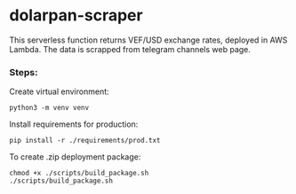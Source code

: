 # dolarpan-scraper
This serverless function returns VEF/USD exchange rates, deployed in AWS Lambda.
The data is scrapped from telegram channels web page.

### Steps:

Create virtual environment:
```commandline
python3 -m venv venv
```

Install requirements for production:
```commandline
pip install -r ./requirements/prod.txt
```

To create .zip deployment package:
```commandline
chmod +x ./scripts/build_package.sh
./scripts/build_package.sh
```
